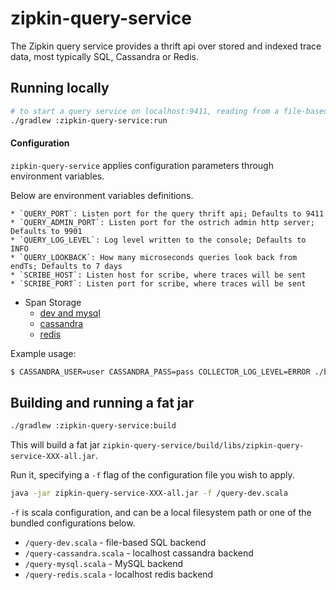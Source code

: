 # zipkin-query-service

The Zipkin query service provides a thrift api over stored and indexed trace
data, most typically SQL, Cassandra or Redis.

## Running locally

```bash
# to start a query service on localhost:9411, reading from a file-based SQL store.
./gradlew :zipkin-query-service:run
```

#### Configuration

`zipkin-query-service` applies configuration parameters through environment variables.

Below are environment variables definitions.

    * `QUERY_PORT`: Listen port for the query thrift api; Defaults to 9411
    * `QUERY_ADMIN_PORT`: Listen port for the ostrich admin http server; Defaults to 9901
    * `QUERY_LOG_LEVEL`: Log level written to the console; Defaults to INFO
    * `QUERY_LOOKBACK`: How many microseconds queries look back from endTs; Defaults to 7 days
    * `SCRIBE_HOST`: Listen host for scribe, where traces will be sent
    * `SCRIBE_PORT`: Listen port for scribe, where traces will be sent

* Span Storage
  * [dev and mysql](https://github.com/openzipkin/zipkin/blob/master/zipkin-anormdb/README.md)
  * [cassandra](https://github.com/openzipkin/zipkin/blob/master/zipkin-cassandra/README.md)
  * [redis](https://github.com/openzipkin/zipkin/blob/master/zipkin-redis/README.md)

Example usage:

```bash
$ CASSANDRA_USER=user CASSANDRA_PASS=pass COLLECTOR_LOG_LEVEL=ERROR ./bin/query cassandra
```

## Building and running a fat jar

```bash
./gradlew :zipkin-query-service:build
```
This will build a fat jar `zipkin-query-service/build/libs/zipkin-query-service-XXX-all.jar`.

Run it, specifying a `-f` flag of the configuration file you wish to apply.

```bash
java -jar zipkin-query-service-XXX-all.jar -f /query-dev.scala
```

`-f` is scala configuration, and can be a local filesystem path or one of the
bundled configurations below.

* `/query-dev.scala` - file-based SQL backend
* `/query-cassandra.scala` - localhost cassandra backend
* `/query-mysql.scala` - MySQL backend
* `/query-redis.scala` - localhost redis backend
